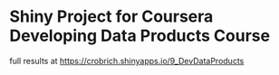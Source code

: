 # Shiny Project for Coursera Developing Data Products Course
full results at 
https://crobrich.shinyapps.io/9_DevDataProducts
